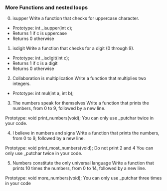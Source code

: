 ### More Functions and nested loops
0. isupper
Write a function that checks for uppercase character.

 - Prototype: int _isupper(int c);
 - Returns 1 if c is uppercase
 - Returns 0 otherwise

1. isdigit
Write a function that checks for a digit (0 through 9).

 - Prototype: int _isdigit(int c);
 - Returns 1 if c is a digit
 - Returns 0 otherwise

2. Collaboration is multiplication
Write a function that multiplies two integers.

 - Prototype: int mul(int a, int b);

3. The numbers speak for themselves
Write a function that prints the numbers, from 0 to 9, followed by a new line.

Prototype: void print_numbers(void);
You can only use _putchar twice in your code.

4. I believe in numbers and signs
Write a function that prints the numbers, from 0 to 9, followed by a new line.

Prototype: void print_most_numbers(void);
Do not print 2 and 4
You can only use _putchar twice in your code.

5. Numbers constitute the only universal language
Write a function that prints 10 times the numbers, from 0 to 14, followed by a new line.

Prototype: void more_numbers(void);
You can only use _putchar three times in your code
